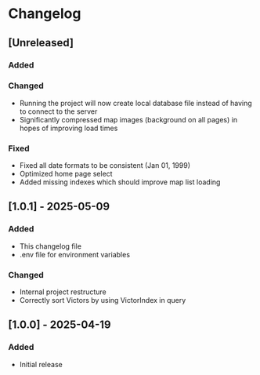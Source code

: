 # Changelog

## [Unreleased]

### Added

### Changed
  - Running the project will now create local database file instead of having to connect to the server
  - Significantly compressed map images (background on all pages) in hopes of improving load times

### Fixed
  - Fixed all date formats to be consistent (Jan 01, 1999)
  - Optimized home page select
  - Added missing indexes which should improve map list loading

## [1.0.1] - 2025-05-09

### Added
  - This changelog file
  - .env file for environment variables

### Changed
  - Internal project restructure
  - Correctly sort Victors by using VictorIndex in query

## [1.0.0] - 2025-04-19

### Added
  - Initial release


